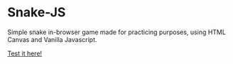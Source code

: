 # Snake-JS
 Simple snake in-browser game made for practicing purposes, using HTML Canvas and Vanilla Javascript.

[Test it here!](url)
